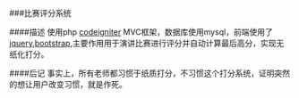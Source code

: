 ###比赛评分系统

####描述
  使用php [codeigniter](http://codeigniter.org.cn/) MVC框架，数据库使用mysql，前端使用了[jquery](http://jquery.com/),[bootstrap](http://getbootstrap.com/),主要作用用于演讲比赛进行评分并自动计算最后高分，实现无纸化打分。
  
####后记
  事实上，所有老师都习惯于纸质打分，不习惯这个打分系统，证明突然的想让用户改变习惯，就是作死。
